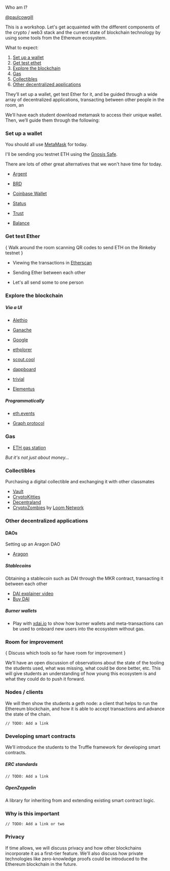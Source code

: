 Who am I?

[@paulcowgill](https://twitter.com/paulcowgill)

This is a workshop. Let's get acquainted with the different components of the crypto / web3 stack and the current state of blockchain technology by using some tools from the Ethereum ecosystem.

What to expect:

1. [Set up a wallet](#set-up-a-wallet)
1. [Get test ethet](#get-test-ether)
1. [Explore the blockchain](#explore-the-blockchain)
1. [Gas](#gas)
1. [Collectibles](#collectibles)
1. [Other decentralized applications](#other-decentralized-applications)

They’ll set up a wallet, get test Ether for it, and be guided through a wide array of decentralized applications, transacting between other people in the room, an

We’ll have each student download metamask to access their unique wallet. Then, we’ll guide them through the following:

### Set up a wallet

You should all use [MetaMask](https://metamask.io/) for today.

I'll be sending you testnet ETH using the [Gnosis Safe](https://safe.gnosis.io/).

There are lots of other great alternatives that we won't have time for today.

- [Argent](https://www.argent.xyz)

- [BRD](https://brd.com/)

- [Coinbase Wallet](https://wallet.coinbase.com/)

- [Status](https://status.im/)

- [Trust](https://trustwallet.com/)

- [Balance](https://balance.io/)

### Get test Ether

{ Walk around the room scanning QR codes to send ETH on the Rinkeby testnet }

- Viewing the transactions in [Etherscan](https://etherscan.io/)

* Sending Ether between each other

* Let's all send some to one person

### Explore the blockchain

##### Via a UI

- [Alethio](https://aleth.io/)

* [Ganache](https://truffleframework.com/ganache)

- [Google](https://cloud.google.com/blog/products/data-analytics/ethereum-bigquery-public-dataset-smart-contract-analytics)

* [ethplorer](https://ethplorer.io/)

- [scout.cool](https://www.scout.cool/)

- [dappboard](http://dappboard.com/)

- [trivial](https://trivial.co/)

* [Elementus](https://elementus.io/)

##### Programmatically

- [eth.events](https://eth.events/)

* [Graph protocol](https://thegraph.com)

### Gas

- [ETH gas station](https://ethgasstation.info/)

_But it's not just about money..._

### Collectibles

Purchasing a digital collectible and exchanging it with other classmates

- [Vault](https://vault.io/)
- [CryptoKitties](https://www.cryptokitties.co/)
- [Decentraland](https://decentraland.org/)
- [CryptoZombies](https://cryptozombies.io/) by [Loom Network](https://loomx.io/)

### Other decentralized applications

#### DAOs

Setting up an Aragon DAO

- [Aragon](https://rinkeby.aragon.org/#/)

##### Stablecoins

Obtaining a stablecoin such as DAI through the MKR contract, transacting it between each other

- [DAI explainer video](https://vimeo.com/247715549)
- [Buy DAI](https://oasis.direct/)

##### Burner wallets

- Play with [xdai.io](https://xdai.io/) to show how burner wallets and meta-transactions can be used to onboard new users into the ecosystem without gas.

### Room for improvement

{ Discuss which tools so far have room for improvement }

We’ll have an open discussion of observations about the state of the tooling the students used, what was missing, what could be done better, etc. This will give students an understanding of how young this ecosystem is and what they could do to push it forward.

### Nodes / clients

We will then show the students a geth node: a client that helps to run the Ethereum blockchain, and how it is able to accept transactions and advance the state of the chain.

`// TODO: Add a link`

### Developing smart contracts

We’ll introduce the students to the Truffle framework for developing smart contracts.

##### ERC standards

`// TODO: Add a link`

##### OpenZeppelin

A library for inheriting from and extending existing smart contract logic.

### Why is this important

`// TODO: Add a link or two`

### Privacy

If time allows, we will discuss privacy and how other blockchains incorporate it as a first-tier feature. We'll also discuss how private technologies like zero-knowledge proofs could be introduced to the Ethereum blockchain in the future.

